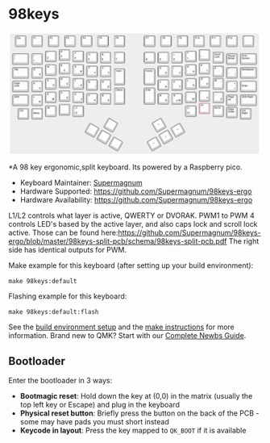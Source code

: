 # 98keys

![98keys](https://github.com/Supermagnum/98keys-ergo/blob/master/layout.png)

*A 98 key ergonomic,split keyboard. Its powered by a Raspberry pico.


* Keyboard Maintainer: [Supermagnum](https://github.com/Supermagnum)
* Hardware Supported: https://github.com/Supermagnum/98keys-ergo
* Hardware Availability: https://github.com/Supermagnum/98keys-ergo

L1/L2 controls what layer is active, QWERTY or DVORAK.
PWM1 to PWM 4 controls LED's based by the active layer, and also caps lock and scroll lock active. Those can be found here:https://github.com/Supermagnum/98keys-ergo/blob/master/98keys-split-pcb/schema/98keys-split-pcb.pdf The right side has identical outputs for PWM.

Make example for this keyboard (after setting up your build environment):

    make 98keys:default

Flashing example for this keyboard:

    make 98keys:default:flash

See the [build environment setup](https://docs.qmk.fm/#/getting_started_build_tools) and the [make instructions](https://docs.qmk.fm/#/getting_started_make_guide) for more information. Brand new to QMK? Start with our [Complete Newbs Guide](https://docs.qmk.fm/#/newbs).

## Bootloader

Enter the bootloader in 3 ways:

* **Bootmagic reset**: Hold down the key at (0,0) in the matrix (usually the top left key or Escape) and plug in the keyboard
* **Physical reset button**: Briefly press the button on the back of the PCB - some may have pads you must short instead
* **Keycode in layout**: Press the key mapped to `QK_BOOT` if it is available
